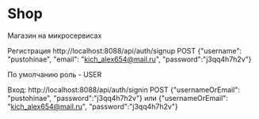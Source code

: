# Shop
Магазин на микросервисах

Регистрация
http://localhost:8088/api/auth/signup POST
{"username": "pustohinae",
"email": "kich_alex654@mail.ru",
"password":"j3qq4h7h2v"}

По умолчанию роль - USER

Вход:
http://localhost:8088/api/auth/signin POST
{"usernameOrEmail": "pustohinae",
 "password":"j3qq4h7h2v"}
или
{"usernameOrEmail": "kich_alex654@mail.ru",
"password":"j3qq4h7h2v"}